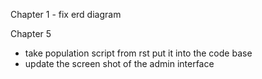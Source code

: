 

Chapter 1
	- fix erd diagram

Chapter 5
- take population script from rst put it into the code base
- update the screen shot of the admin interface

